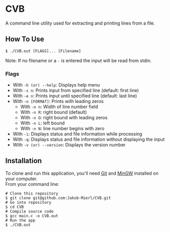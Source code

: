 # CVB
A command line utility used for extracting and printing lines from a file.
## How To Use
```shell
$ ./CVB.out [FLAGS]... [Filename]
```
Note: If no filename or a ``-`` is entered the input will be read from stdin.
### Flags
- With ```-h (or) --help```: Displays help menu
- With ```-s n```: Prints input from specified line (default: first line)
- With ```-e n```: Prints input until specified line (default: last line)
- With ```-n [FORMAT]```: Prints with leading zeros
    - With ```-n n```: Width of line number field
    - With ```-n R```: right bound (default)
    - With ```-n O```: right bound with leading zeros
    - With ```-n L```: left bound
    - With ```-n N```: line number begins with zero
- With ```-i```: Displays status and file information while processing
- With ```-q```: Displays status and file information without displaying the input
- With ```-v (or) --version```: Displays the version number
## Installation
To clone and run this application, you'll need [Git](https://git-scm.com/download/win) and [MinGW](https://www.mingw-w64.org/downloads/) installed on your computer.\
From your command line:
```shell
# Clone this repository
$ git clone git@github.com:Jakob-Mierl/CVB.git
# Go into repository
$ cd CVB
# Compile source code
$ gcc main.c -o CVB.out
# Run the app
$ ./CVB.out
```